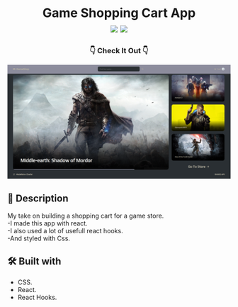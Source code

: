 <div  align=center>
	<h1>Game Shopping Cart App
	<br>
		<img src="https://img.shields.io/static/v1?label=&message=REact&color=61DAFB&style=for-the-badge&logo=REact&logoColor=black&logoWidth=&labelColor=&link=">
		<img src="https://img.shields.io/static/v1?label=&message=CSS&color=1572B6&style=for-the-badge&logo=CSS3&logoColor=white&logoWidth=&labelColor=&link=">
		<br>
	</h1>
	<h3> 👇 Check It Out 👇 </h3>
</div>

[<img alt="screenShot of site" width="900px" src="./readme-imgs/site-screenshot.png" />](https://chafai-abdelkrim.github.io/shopping-cart/)

## 📝 Description
My take on building a shopping cart for a game store.<br>
-I made this app with react.<br>
-I also used a lot of usefull react hooks.<br>
-And styled with Css.

## 🛠️ Built with
 * CSS.
 * React.
 * React Hooks.